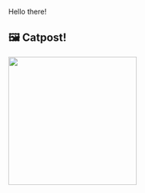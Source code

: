 Hello there!



## 🖼️ Catpost!

<sub>
    <img src="https://cdn2.thecatapi.com/images/7h1.jpg" height="256">
</sub>

